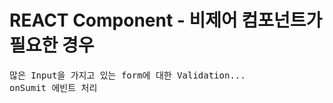 # REACT Component - 비제어 컴포넌트가 필요한 경우


<pre>
많은 Input을 가지고 있는 form에 대한 Validation...
onSumit 에빈트 처리
</pre>